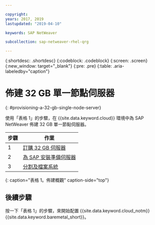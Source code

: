 ```yaml
---

copyright:
years: 2017, 2019
lastupdated: "2019-04-10"

keywords: SAP NetWeaver

subcollection: sap-netweaver-rhel-qrg

---
```


{:shortdesc: .shortdesc}
{:codeblock: .codeblock}
{:screen: .screen}
{:new_window: target="_blank"}
{:pre: .pre}
{:table: .aria-labeledby="caption"}

# 佈建 32 GB 單一節點伺服器
{: #provisioning-a-32-gb-single-node-server}

使用「表格 1」的步驟，在 {{site.data.keyword.cloud}} 環境中為 SAP NetWeaver 佈建 32 GB 單一節點伺服器。

|步驟 |作業 |
| --- | --- |
|1 |[訂購 32 GB 伺服器](/docs/infrastructure/sap-netweaver-rhel-qrg?topic=sap-netweaver-rhel-qrg-install_32GB)
|2 |[為 SAP 安裝準備伺服器](/docs/infrastructure/sap-netweaver-rhel-qrg?topic=sap-netweaver-rhel-qrg-prepare_32GB)
|3 |[分割及檔案系統](/docs/infrastructure/sap-netweaver-rhel-qrg?topic=sap-netweaver-rhel-qrg-partition_32GB)
{: caption="表格 1。佈建概觀" caption-side="top"}

## 後續步驟

按一下「表格 1」的步驟，來開始配置 {{site.data.keyword.cloud_notm}} {{site.data.keyword.baremetal_short}}。
